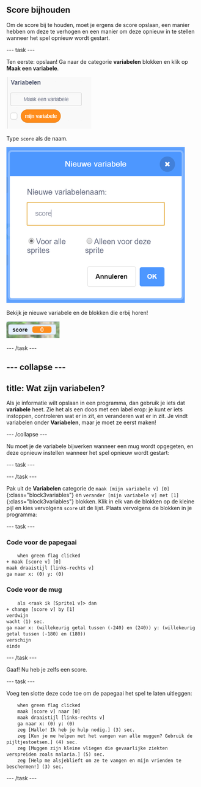 ## Score bijhouden

Om de score bij te houden, moet je ergens de score opslaan, een manier hebben om deze te verhogen en een manier om deze opnieuw in te stellen wanneer het spel opnieuw wordt gestart.

--- task ---

Ten eerste: opslaan! Ga naar de categorie **variabelen** blokken en klik op **Maak een variabele**.

![](images/catch5.png)

Type `score` als de naam.

![](images/catch6.png)

Bekijk je nieuwe variabele en de blokken die erbij horen!

![De scorevariabele wordt op het speelveld weergegeven](images/scoreVariableStage.png)

--- /task ---

--- collapse ---
---
title: Wat zijn variabelen?
---

Als je informatie wilt opslaan in een programma, dan gebruik je iets dat **variabele** heet. Zie het als een doos met een label erop: je kunt er iets instoppen, controleren wat er in zit, en veranderen wat er in zit. Je vindt variabelen onder **Variabelen**, maar je moet ze eerst maken!

--- /collapse ---

Nu moet je de variabele bijwerken wanneer een mug wordt opgegeten, en deze opnieuw instellen wanneer het spel opnieuw wordt gestart:

--- task ---

--- /task ---

Pak uit de **Variabelen** categorie de `maak [mijn variabele v] [0]`{:class="block3variables"} en `verander [mijn variabele v] met [1]`{:class="block3variables"} blokken. Klik in elk van de blokken op de kleine pijl en kies vervolgens `score` uit de lijst. Plaats vervolgens de blokken in je programma:

--- task ---

### Code voor de papegaai

```blocks3
    when green flag clicked
+ maak [score v] [0]
maak draaistijl [links-rechts v]
ga naar x: (0) y: (0)
```

### Code voor de mug

```blocks3
    als <raak ik [Sprite1 v]> dan
+ change [score v] by [1]
verdwijn
wacht (1) sec.
ga naar x: (willekeurig getal tussen (-240) en (240)) y: (willekeurig getal tussen (-180) en (180))
verschijn
einde
```

--- /task ---

Gaaf! Nu heb je zelfs een score.

--- task ---

Voeg ten slotte deze code toe om de papegaai het spel te laten uitleggen:

```blocks3
    when green flag clicked
    maak [score v] naar [0]
    maak draaistijl [links-rechts v]
    ga naar x: (0) y: (0)
    zeg [Hallo! Ik heb je hulp nodig.] (3) sec.
    zeg [Kun je me helpen met het vangen van alle muggen? Gebruik de pijltjestoetsen.] (4) sec.
    zeg [Muggen zijn kleine vliegen die gevaarlijke ziekten verspreiden zoals malaria.] (5) sec.
    zeg [Help me alsjeblieft om ze te vangen en mijn vrienden te beschermen!] (3) sec.
```

--- /task ---
